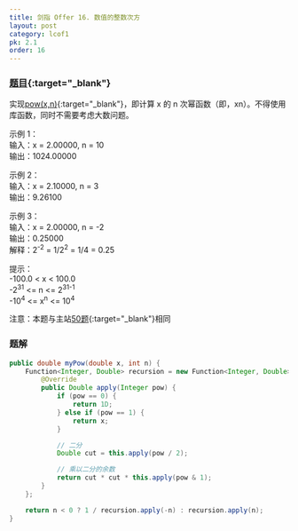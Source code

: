 ```yaml
---
title: 剑指 Offer 16. 数值的整数次方
layout: post
category: lcof1
pk: 2.1
order: 16
---
```


### [题目](https://leetcode-cn.com/problems/shu-zhi-de-zheng-shu-ci-fang-lcof/){:target="_blank"}

实现[pow(x,n)](https://www.cplusplus.com/reference/valarray/pow/){:target="_blank"}，即计算 x 的 n 次幂函数（即，xn）。不得使用库函数，同时不需要考虑大数问题。



示例 1：  
输入：x = 2.00000, n = 10  
输出：1024.00000

示例 2：  
输入：x = 2.10000, n = 3  
输出：9.26100

示例 3：  
输入：x = 2.00000, n = -2  
输出：0.25000  
解释：2<sup>-2</sup> = 1/2<sup>2</sup> = 1/4 = 0.25

提示：  
-100.0 < x < 100.0  
-2<sup>31</sup> <= n <= 2<sup>31-1</sup>  
-10<sup>4</sup> <= x<sup>n</sup> <= 10<sup>4</sup>

注意：本题与主站[50题](https://leetcode-cn.com/problems/powx-n/){:target="_blank"}相同

### 题解

```java
public double myPow(double x, int n) {
    Function<Integer, Double> recursion = new Function<Integer, Double>() {
        @Override
        public Double apply(Integer pow) {
            if (pow == 0) {
                return 1D;
            } else if (pow == 1) {
                return x;
            }

            // 二分
            Double cut = this.apply(pow / 2);

            // 乘以二分的余数
            return cut * cut * this.apply(pow & 1);
        }
    };

    return n < 0 ? 1 / recursion.apply(-n) : recursion.apply(n);
}
```